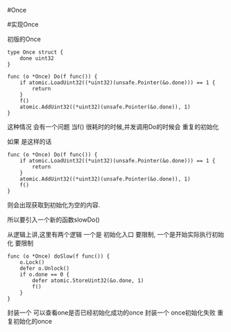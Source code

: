 #Once

#实现Once 

初版的Once

```
type Once struct {
	done uint32
}

func (o *Once) Do(f func()) {
	if atomic.LoadUint32((*uint32)(unsafe.Pointer(&o.done))) == 1 {
		return
	}
	f()
	atomic.AddUint32((*uint32)(unsafe.Pointer(&o.done)), 1)
}
```
这种情况 会有一个问题 当f() 很耗时的时候,并发调用Do的时候会 重复的初始化

如果 是这样的话
```
func (o *Once) Do(f func()) {
	if atomic.LoadUint32((*uint32)(unsafe.Pointer(&o.done))) == 1 {
		return
	}
    atomic.AddUint32((*uint32)(unsafe.Pointer(&o.done)), 1)
	f()
}
```
则会出现获取到初始化为空的内容.

所以要引入一个新的函数slowDo()

从逻辑上讲,这里有两个逻辑
一个是 初始化入口 要限制,  一个是开始实际执行初始化 要限制
```
func (o *Once) doSlow(f func()) {
	o.Lock()
	defer o.Unlock()
	if o.done == 0 {
		defer atomic.StoreUint32(&o.done, 1)
		f()
	}
}
```


封装一个 可以查看one是否已经初始化成功的once
封装一个 once初始化失败 重复初始化的once